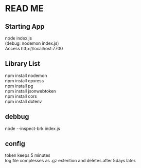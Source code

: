 # READ ME  
## Starting App  
node index.js  
(debug: nodemon index.js)  
Access http://localhost:7700  

## Library List  
npm install nodemon  
npm install epxress  
npm install pg  
npm install jsonwebtoken  
npm install cors  
npm install dotenv  

## debbug  
node --inspect-brk index.js  

## config  
token keeps 5 minutes  
log file complesses as .gz extention and deletes after 5days later.
